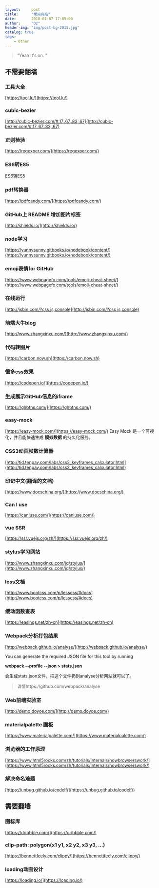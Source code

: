 ```yaml
---
layout:     post
title:      "常用网站"
date:       2018-01-07 17:05:00
author:     "Qz"
header-img: "img/post-bg-2015.jpg"
catalog: true
tags:
    - Other
---
```


> “Yeah It's on. ”


## 不需要翻墙

### 工具大全
[https://tool.lu/](https://tool.lu/)

### cubic-bezier
[http://cubic-bezier.com/#.17,.67,.83,.67](http://cubic-bezier.com/#.17,.67,.83,.67)

### 正则检验
[https://regexper.com/](https://regexper.com/)

### ES6转ES5
[ES6转ES5](http://babeljs.io/repl/#?babili=false&evaluate=true&lineWrap=false&presets=es2015,react,stage-2&targets=&browsers=&builtIns=false&code=const%20fetchPosts%20=%20reddit%20=%3E%20dispatch%20=%3E%20%7B%0A%20%20dispatch%28requestPosts%28reddit%29%29%0A%20%20return%20fetch%28%60https://www.reddit.com/r/)


### pdf转换器
[https://pdfcandy.com/](https://pdfcandy.com/)

### GitHub上 README 增加图片标签 
[http://shields.io/](http://shields.io/)


### node学习
[https://yunnysunny.gitbooks.io/nodebook/content/](https://yunnysunny.gitbooks.io/nodebook/content/)

### emoji表情for GitHub
[https://www.webpagefx.com/tools/emoji-cheat-sheet/](https://www.webpagefx.com/tools/emoji-cheat-sheet/)


### 在线运行
[http://jsbin.com/?css,js,console](http://jsbin.com/?css,js,console)

### 前端大牛blog
[http://www.zhangxinxu.com/](http://www.zhangxinxu.com/)

### 代码转图片
[https://carbon.now.sh](https://carbon.now.sh)


### 很多css效果
[https://codepen.io/](https://codepen.io/)

### 生成展示GitHub信息的iframe 
[https://ghbtns.com/](https://ghbtns.com/)


### easy-mock
[https://easy-mock.com/](https://easy-mock.com/)
Easy Mock 是一个可视化，并且能快速生成 **模拟数据** 的持久化服务。


### CSS3动画帧数计算器
[http://tid.tenpay.com/labs/css3_keyframes_calculator.html](http://tid.tenpay.com/labs/css3_keyframes_calculator.html)


### 印记中文(翻译的文档)
[https://www.docschina.org/](https://www.docschina.org/)


### Can I use
[https://caniuse.com/](https://caniuse.com/)



### vue SSR
[https://ssr.vuejs.org/zh/](https://ssr.vuejs.org/zh/)


### stylus学习网站
[http://www.zhangxinxu.com/jq/stylus/](http://www.zhangxinxu.com/jq/stylus/)

### less文档
[http://www.bootcss.com/p/lesscss/#docs](http://www.bootcss.com/p/lesscss/#docs)


### 缓动函数查表
[https://easings.net/zh-cn](https://easings.net/zh-cn)

### Webpack分析打包结果
[http://webpack.github.io/analyse/](http://webpack.github.io/analyse/)



You can generate the required JSON file for this tool by running

**webpack --profile --json > stats.json**


会生成stats.json文件，把这个文件扔到analyse分析网站就可以了。


>详情https://github.com/webpack/analyse




### Web前端实验室

[http://demo.doyoe.com/](http://demo.doyoe.com/)

### materialpalette 画板
[https://www.materialpalette.com/](https://www.materialpalette.com/)


### 浏览器的工作原理
[https://www.html5rocks.com/zh/tutorials/internals/howbrowserswork/](https://www.html5rocks.com/zh/tutorials/internals/howbrowserswork/)



### 解决命名难题
[https://unbug.github.io/codelf/](https://unbug.github.io/codelf/)




## 需要翻墙

### 图标库
[https://dribbble.com/](https://dribbble.com/)

### clip-path: polygon(x1 y1, x2 y2, x3 y3, …)
[https://bennettfeely.com/clippy/](https://bennettfeely.com/clippy/)



### loading动画设计
[https://loading.io/](https://loading.io/)


  [1]: ./images/1528097378216.jpg "1528097378216.jpg"